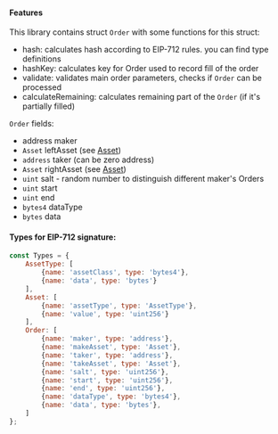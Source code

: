 #### Features

This library contains struct `Order` with some functions for this struct:
- hash: calculates hash according to EIP-712 rules. you can find type definitions
- hashKey: calculates key for Order used to record fill of the order
- validate: validates main order parameters, checks if `Order` can be processed
- calculateRemaining: calculates remaining part of the `Order` (if it's partially filled)

`Order` fields:
- address maker
- `Asset` leftAsset (see [Asset](../../asset/contracts/LibAsset.md))
- `address` taker (can be zero address)
- `Asset` rightAsset (see [Asset](../../asset/contracts/LibAsset.md))
- `uint` salt - random number to distinguish different maker's Orders
- `uint` start
- `uint` end
- `bytes4` dataType
- `bytes` data

#### Types for EIP-712 signature:
```javascript
const Types = {
	AssetType: [
		{name: 'assetClass', type: 'bytes4'},
		{name: 'data', type: 'bytes'}
	],
	Asset: [
		{name: 'assetType', type: 'AssetType'},
		{name: 'value', type: 'uint256'}
	],
	Order: [
		{name: 'maker', type: 'address'},
		{name: 'makeAsset', type: 'Asset'},
		{name: 'taker', type: 'address'},
		{name: 'takeAsset', type: 'Asset'},
		{name: 'salt', type: 'uint256'},
		{name: 'start', type: 'uint256'},
		{name: 'end', type: 'uint256'},
		{name: 'dataType', type: 'bytes4'},
		{name: 'data', type: 'bytes'},
	]
};
```